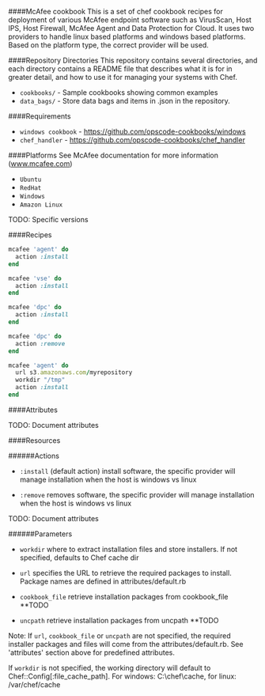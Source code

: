 ####McAfee cookbook
This is a set of chef cookbook recipes for deployment of various McAfee endpoint software such as VirusScan, Host IPS, Host Firewall, McAfee Agent and Data Protection for Cloud.
It uses two providers to handle linux based platforms and windows based platforms. Based on the platform type, the correct provider will be used.

####Repository Directories
This repository contains several directories, and each directory contains a README file that describes what it is for in greater detail, and how to use it for managing your systems with Chef.

* `cookbooks/` - Sample cookbooks showing common examples
* `data_bags/` - Store data bags and items in .json in the repository.

####Requirements
* `windows cookbook` - https://github.com/opscode-cookbooks/windows
* `chef_handler` - https://github.com/opscode-cookbooks/chef_handler

####Platforms
See McAfee documentation for more information (www.mcafee.com)
* `Ubuntu` 
* `RedHat`
* `Windows`
* `Amazon Linux`

TODO: Specific versions

####Recipes
```ruby
mcafee 'agent' do
  action :install
end

mcafee 'vse' do
  action :install
end

mcafee 'dpc' do
  action :install
end

mcafee 'dpc' do
  action :remove
end

mcafee 'agent' do
  url s3.amazonaws.com/myrepository
  workdir "/tmp"
  action :install
end
```
####Attributes

TODO: Document attributes

####Resources

######Actions
* `:install` (default action) install software, the specific provider will manage installation when the host is windows vs linux

* `:remove` removes software, the specific provider will manage installation when the host is windows vs linux

TODO: Document attributes

######Parameters
* `workdir` where to extract installation files and store installers. If not specified, defaults to Chef cache dir

* `url` specifies the URL to retrieve the required packages to install. Package names are defined in attributes/default.rb

* `cookbook_file` retrieve installation packages from cookbook_file **TODO

* `uncpath` retrieve installation packages from uncpath **TODO

Note: If `url`, `cookbook_file` or `uncpath` are not specified, the required installer packages and files will come from the attributes/default.rb. 
See 'attributes' section above for predefined attributes.

If `workdir` is not specified, the working directory will default to Chef::Config[:file_cache_path]. For windows: C:\chef\cache, for linux: /var/chef/cache

